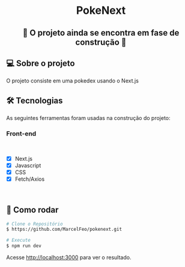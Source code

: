 <h1 align="center">PokeNext
</h1>

<h2 align="center">🚧 O projeto ainda se encontra em fase de construção 🚧</h1>

## 💻 Sobre o projeto

O projeto consiste em uma pokedex usando o Next.js

## 🛠 Tecnologias

As seguintes ferramentas foram usadas na construção do projeto:

### **Front-end**

<br>

- [x] Next.js
- [x] Javascript
- [x] CSS
- [x] Fetch/Axios

<br>

## 👷 Como rodar

```bash
# Clone o Repositório
$ https://github.com/MarcelFeo/pokenext.git
```

```bash
# Execute
$ npm run dev
```

Acesse <http://localhost:3000> para ver o resultado.
